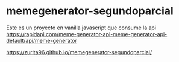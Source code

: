 # memegenerator-segundoparcial
Este es un proyecto en vanilla javascript que consume la api https://rapidapi.com/meme-generator-api-meme-generator-api-default/api/meme-generator

https://zurita96.github.io/memegenerator-segundoparcial/
